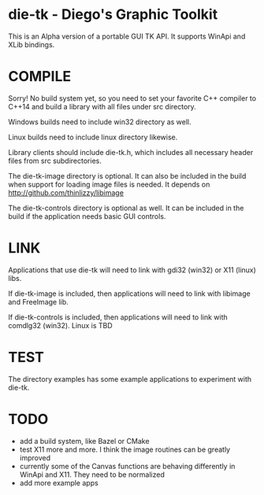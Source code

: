 # die-tk - Diego's Graphic Toolkit
This is an Alpha version of a portable GUI TK API. It supports WinApi and XLib bindings.

# COMPILE
Sorry! No build system yet, so you need to set your favorite C++ compiler to C++14 and build a library with all files under src directory.

Windows builds need to include win32 directory as well.

Linux builds need to include linux directory likewise.

Library clients should include die-tk.h, which includes all necessary header files from src subdirectories.

The die-tk-image directory is optional. It can also be included in the build when support for loading image files is needed. It depends on http://github.com/thinlizzy/libimage

The die-tk-controls directory is optional as well. It can be included in the build if the application needs basic GUI controls.

# LINK
Applications that use die-tk will need to link with gdi32 (win32) or X11 (linux) libs.

If die-tk-image is included, then applications will need to link with libimage and FreeImage lib.

If die-tk-controls is included, then applications will need to link with comdlg32 (win32). Linux is TBD

# TEST
The directory examples has some example applications to experiment with die-tk.

# TODO
- add a build system, like Bazel or CMake
- test X11 more and more. I think the image routines can be greatly improved
- currently some of the Canvas functions are behaving differently in WinApi and X11. They need to be normalized
- add more example apps

